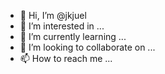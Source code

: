 - 👋 Hi, I’m @jkjuel
- 👀 I’m interested in ...
- 🌱 I’m currently learning ...
- 💞️ I’m looking to collaborate on ...
- 📫 How to reach me ...

<!---
jkjuel/jkjuel is a ✨ special ✨ repository because its `README.md` (this file) appears on your GitHub profile.
You can click the Preview link to take a look at your changes.
--->
